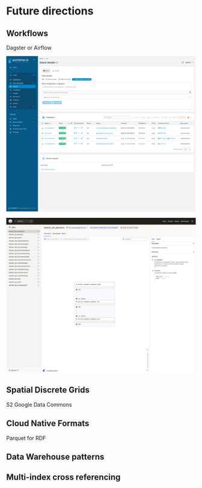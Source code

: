 # Future directions




## Workflows

Dagster or Airflow  

![portainer](./images/portainer.png)


![dagstger](./images/dagster.png)



## Spatial Discrete Grids

S2
Google Data Commons

## Cloud Native Formats

Parquet for RDF

## Data Warehouse patterns


## Multi-index cross referencing


